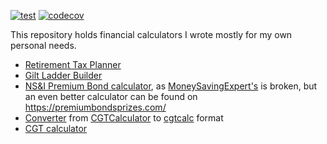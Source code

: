 [![test](https://github.com/LateGenXer/finance/actions/workflows/test.yml/badge.svg)](https://github.com/LateGenXer/finance/actions/workflows/test.yml)
[![codecov](https://codecov.io/gh/LateGenXer/finance/graph/badge.svg?token=Z4JH3VMYLJ)](https://codecov.io/gh/LateGenXer/finance)

This repository holds financial calculators I wrote mostly for my own personal needs.

* [Retirement Tax Planner](rtp/README.md)
* [Gilt Ladder Builder](gilts/README.md)
* [NS&I Premium Bond calculator](nsandi_premium_bonds.py), as [MoneySavingExpert's](https://www.moneysavingexpert.com/savings/premium-bonds-calculator/) is broken, but an even better calculator can be found on https://premiumbondsprizes.com/
* [Converter](cgtcalculator2cgtcalc.py) from [CGTCalculator](http://cgtcalculator.com/instructions.htm#tradeformat) to [cgtcalc](https://github.com/mattjgalloway/cgtcalc?tab=readme-ov-file#input-data) format
* [CGT calculator](cgtcalc.md)
